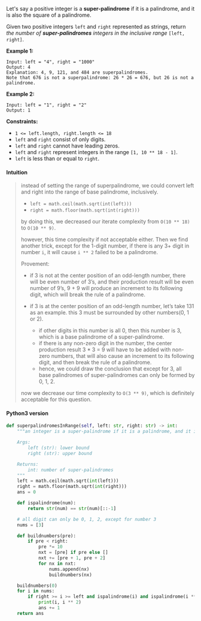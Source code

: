 Let's say a positive integer is a **super-palindrome** if it is a palindrome, and it is also the square of a palindrome.

Given two positive integers `left` and `right` represented as strings, return *the number of **super-palindromes** integers in the inclusive range* `[left, right]`.

 

**Example 1:**

```
Input: left = "4", right = "1000"
Output: 4
Explanation: 4, 9, 121, and 484 are superpalindromes.
Note that 676 is not a superpalindrome: 26 * 26 = 676, but 26 is not a palindrome.
```

**Example 2:**

```
Input: left = "1", right = "2"
Output: 1
```

 

**Constraints:**

- `1 <= left.length, right.length <= 18`
- `left` and `right` consist of only digits.
- `left` and `right` cannot have leading zeros.
- `left` and `right` represent integers in the range `[1, 10 ** 18 - 1]`.
- `left` is less than or equal to `right`.

#### Intuition

> instead of setting the range of superpalindrome, we could convert left and right into the range of base palindrome, inclusively.
>
> - `left = math.ceil(math.sqrt(int(left)))`
> - `right = math.floor(math.sqrt(int(right)))`
>
> by doing this, we decreased our iterate complexity from `O(10 ** 18)` to `O(10 ** 9)`.
>
> 
>
> however, this time complexity if not acceptable either. Then we find another trick, except for the 1-digit number, if there is any 3+ digit in number `i`, it will cause `i ** 2` failed to be a palindrome.
>
> 
>
> Provement:
>
> - if 3 is not at the center position of an odd-length number, there will be even number of 3’s, and their production result will be even number of 9’s, 9 + 9 will produce an increment to its following digit, which will break the rule of a palindrome.
>
> - if 3 is at the center position of an odd-length number, let’s take 131 as an example. this 3 must be surrounded by other numbers(0, 1 or 2).
>   - if other digits in this number is all 0, then this number is 3, which is a base palindrome of a super-palindrome.
>   - if there is any non-zero digit in the number, the center production result 3 * 3 = 9 will have to be added with non-zero numbers, that will also cause an increment to its following digit, and then break the rule of a palindrome.
>   - hence, we could draw the conclusion that except for 3, all base palindromes of super-palindromes can only be formed by 0, 1, 2.
>
> now we decrease our time complexity to `O(3 ** 9)`, which is definitely acceptable for this question.

#### Python3 version

```python
def superpalindromesInRange(self, left: str, right: str) -> int:
    """an integer is a super-palindrome if it is a palindrome, and it is also the square of a palindrome.

    Args:
        left (str): lower bound
        right (str): upper bound

    Returns:
        int: number of super-palindromes
    """
    left = math.ceil(math.sqrt(int(left)))
    right = math.floor(math.sqrt(int(right)))
    ans = 0

    def ispalindrome(num):
        return str(num) == str(num)[::-1]

    # all digit can only be 0, 1, 2, except for number 3
    nums = [3]

    def buildnumbers(pre):
        if pre < right:
            pre *= 10
            nxt = [pre] if pre else []
            nxt += [pre + 1, pre + 2]
            for nx in nxt:
                nums.append(nx)
                buildnumbers(nx)

    buildnumbers(0)
    for i in nums:
        if right >= i >= left and ispalindrome(i) and ispalindrome(i ** 2): 
            print(i, i ** 2)
            ans += 1
    return ans
```


